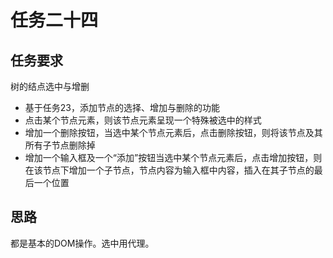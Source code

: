 # 任务二十四

## 任务要求
树的结点选中与增删

- 基于任务23，添加节点的选择、增加与删除的功能
- 点击某个节点元素，则该节点元素呈现一个特殊被选中的样式
- 增加一个删除按钮，当选中某个节点元素后，点击删除按钮，则将该节点及其所有子节点删除掉
- 增加一个输入框及一个“添加”按钮当选中某个节点元素后，点击增加按钮，则在该节点下增加一个子节点，节点内容为输入框中内容，插入在其子节点的最后一个位置

## 思路
都是基本的DOM操作。选中用代理。